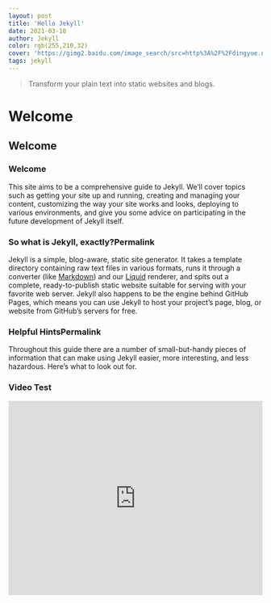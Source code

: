 ```yaml
---
layout: post
title: 'Hello Jekyll'
date: 2021-03-18
author: Jekyll
color: rgb(255,210,32)
cover: 'https://gimg2.baidu.com/image_search/src=http%3A%2F%2Fdingyue.nosdn.127.net%2FN3BiWnBJiPkLHrpJoom%3DgqBW0YKN0MkE5FZtV4U6DSSH%3D1540383217104compressflag.jpg&refer=http%3A%2F%2Fdingyue.nosdn.127.net&app=2002&size=f9999,10000&q=a80&n=0&g=0n&fmt=jpeg?sec=1619616488&t=acf662f201078031402fffb1bb6c152a'
tags: jekyll
---
```


> Transform your plain text into static websites and blogs.

# Welcome

## Welcome

### Welcome

This site aims to be a comprehensive guide to Jekyll. We’ll cover topics such as getting your site up and running, creating and managing your content, customizing the way your site works and looks, deploying to various environments, and give you some advice on participating in the future development of Jekyll itself.

### So what is Jekyll, exactly?Permalink

Jekyll is a simple, blog-aware, static site generator. It takes a template directory containing raw text files in various formats, runs it through a converter (like [Markdown](https://daringfireball.net/projects/markdown/)) and our [Liquid](https://github.com/Shopify/liquid/wiki) renderer, and spits out a complete, ready-to-publish static website suitable for serving with your favorite web server. Jekyll also happens to be the engine behind GitHub Pages, which means you can use Jekyll to host your project’s page, blog, or website from GitHub’s servers for free.

### Helpful HintsPermalink

Throughout this guide there are a number of small-but-handy pieces of information that can make using Jekyll easier, more interesting, and less hazardous. Here’s what to look out for.

### Video Test

<iframe type="text/html" width="100%" height="385" src="http://www.youtube.com/embed/gfmjMWjn-Xg" frameborder="0"></iframe>
